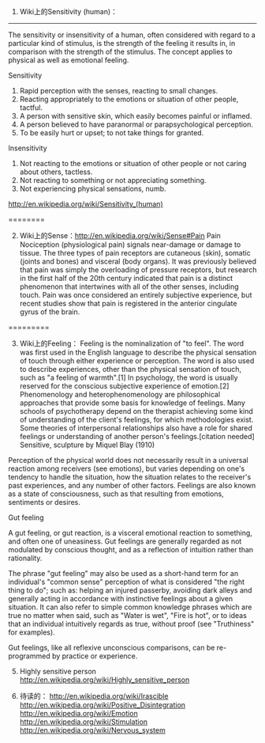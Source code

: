1. Wiki上的Sensitivity (human)：
---
The sensitivity or insensitivity of a human, often considered with regard to a particular kind of stimulus, is the strength of the feeling it results in, in comparison with the strength of the stimulus. The concept applies to physical as well as emotional feeling.

Sensitivity
   1. Rapid perception with the senses, reacting to small changes.
   2. Reacting appropriately to the emotions or situation of other people, tactful.
   3. A person with sensitive skin, which easily becomes painful or inflamed.
   4. A person believed to have paranormal or parapsychological perception.
   5. To be easily hurt or upset; to not take things for granted.

Insensitivity
   1. Not reacting to the emotions or situation of other people or not caring about others, tactless.
   2. Not reacting to something or not appreciating something.
   3. Not experiencing physical sensations, numb.

http://en.wikipedia.org/wiki/Sensitivity_(human)

========

2. Wiki上的Sense：http://en.wikipedia.org/wiki/Sense#Pain
Pain
Nociception (physiological pain) signals near-damage or damage to tissue. The three types of pain receptors are cutaneous (skin), somatic (joints and bones) and visceral (body organs). It was previously believed that pain was simply the overloading of pressure receptors, but research in the first half of the 20th century indicated that pain is a distinct phenomenon that intertwines with all of the other senses, including touch. Pain was once considered an entirely subjective experience, but recent studies show that pain is registered in the anterior cingulate gyrus of the brain.

=========

3. Wiki上的Feeling：
Feeling is the nominalization of "to feel". The word was first used in the English language to describe the physical sensation of touch  through either experience or perception. The word is also used to describe experiences, other than the physical sensation of touch, such as "a feeling of warmth".[1] In psychology, the word is usually reserved for the conscious subjective experience of emotion.[2] Phenomenology and heterophenomenology are philosophical approaches that provide some basis for knowledge of feelings. Many schools of psychotherapy  depend on the therapist achieving some kind of understanding of the client's feelings, for which methodologies exist. Some theories of interpersonal relationships also have a role for shared feelings or understanding of another person's feelings.[citation needed]
Sensitive, sculpture by Miquel Blay (1910)

Perception of the physical world does not necessarily result in a universal reaction among receivers (see emotions), but varies depending on one's tendency to handle the situation, how the situation relates to the receiver's past experiences, and any number of other factors. Feelings are also known as a state of consciousness, such as that resulting from emotions, sentiments or desires.

Gut feeling

A gut feeling, or gut reaction, is a visceral emotional reaction to something, and often one of uneasiness. Gut feelings are generally regarded as not modulated by conscious thought, and as a reflection of intuition rather than rationality.

The phrase "gut feeling" may also be used as a short-hand term for an individual's "common sense" perception of what is considered "the right thing to do"; such as: helping an injured passerby, avoiding dark alleys and generally acting in accordance with instinctive feelings about a given situation. It can also refer to simple common knowledge phrases which are true no matter when said, such as "Water is wet", "Fire is hot", or to ideas that an individual intuitively regards as true, without proof (see "Truthiness" for examples).

Gut feelings, like all reflexive unconscious comparisons, can be re-programmed by practice or experience.

5. Highly sensitive person
http://en.wikipedia.org/wiki/Highly_sensitive_person

6. 待读的：
http://en.wikipedia.org/wiki/Irascible
http://en.wikipedia.org/wiki/Positive_Disintegration
http://en.wikipedia.org/wiki/Emotion
http://en.wikipedia.org/wiki/Stimulation
http://en.wikipedia.org/wiki/Nervous_system


